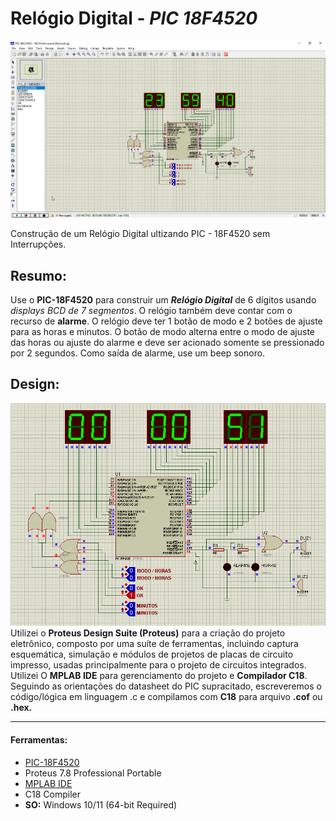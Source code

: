 # Relógio Digital - _PIC 18F4520_

![DEMO](https://github.com/jbrun0r/RelogioDigital-PIC18F4520/blob/gif/RelogioPIC.gif?raw=true)

Construção de um Relógio Digital ultizando PIC - 18F4520 sem Interrupções.

## Resumo:
Use o **PIC-18F4520** para construir um **_Relógio Digital_** de 6 dígitos
usando _displays BCD de 7 segmentos_. O relógio também deve contar
com o recurso de **alarme**. O relógio deve ter 1 botão de modo e 2
botões de ajuste para as horas e minutos. O botão de modo alterna
entre o modo de ajuste das horas ou ajuste do alarme e deve ser
acionado somente se pressionado por 2 segundos. Como saída de
alarme, use um beep sonoro.


## Design:

![fundo](https://github.com/jbrun0r/RelogioDigital-PIC18F4520/blob/gif/RELOGIOPIC.png?raw=true)
Utilizei o **Proteus Design Suite (Proteus)** para a criação do projeto eletrônico, composto por uma suíte de ferramentas, incluindo captura esquemática, simulação e módulos de projetos de placas de circuito impresso, usadas principalmente para o projeto de circuitos integrados. Utilizei O **MPLAB IDE** para gerenciamento do projeto e **Compilador C18**.\
Seguindo as orientações do datasheet do PIC supracitado, escreveremos o código/lógica em linguagem .c e compilamos com **C18** para arquivo **.cof** ou **.hex.**
___

#### Ferramentas:

* [PIC-18F4520](https://ww1.microchip.com/downloads/en/DeviceDoc/39631E.pdf)
* Proteus 7.8 Professional Portable
* [MPLAB IDE](https://www.microchip.com/en-us/tools-resources/archives/mplab-ecosystem)
* C18 Compiler
* **SO:** Windows 10/11 (64-bit Required)


